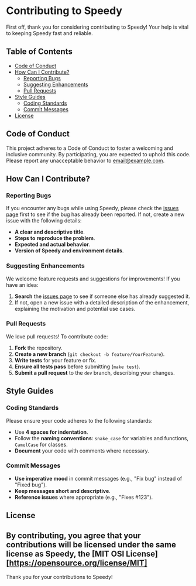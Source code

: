 # Contributing to Speedy

First off, thank you for considering contributing to Speedy! Your help is vital to keeping Speedy fast and reliable.

## Table of Contents

- [Code of Conduct](#code-of-conduct)
- [How Can I Contribute?](#how-can-i-contribute)
  - [Reporting Bugs](#reporting-bugs)
  - [Suggesting Enhancements](#suggesting-enhancements)
  - [Pull Requests](#pull-requests)
- [Style Guides](#style-guides)
  - [Coding Standards](#coding-standards)
  - [Commit Messages](#commit-messages)
- [License](#license)

## Code of Conduct

This project adheres to a Code of Conduct to foster a welcoming and inclusive community. By participating, you are expected to uphold this code. Please report any unacceptable behavior to [email@example.com](mailto:chelsinchaos@gmail.com).

## How Can I Contribute?

### Reporting Bugs

If you encounter any bugs while using Speedy, please check the [issues page](https://github.com/yourusername/speedy/issues) first to see if the bug has already been reported. If not, create a new issue with the following details:
- **A clear and descriptive title**.
- **Steps to reproduce the problem**.
- **Expected and actual behavior**.
- **Version of Speedy and environment details**.

### Suggesting Enhancements

We welcome feature requests and suggestions for improvements! If you have an idea:
1. **Search** the [issues page](https://github.com/yourusername/speedy/issues) to see if someone else has already suggested it.
2. If not, open a new issue with a detailed description of the enhancement, explaining the motivation and potential use cases.

### Pull Requests

We love pull requests! To contribute code:
1. **Fork** the repository.
2. **Create a new branch** (`git checkout -b feature/YourFeature`).
3. **Write tests** for your feature or fix.
4. **Ensure all tests pass** before submitting (`make test`).
5. **Submit a pull request** to the `dev` branch, describing your changes.

## Style Guides

### Coding Standards

Please ensure your code adheres to the following standards:
- Use **4 spaces for indentation**.
- Follow the **naming conventions**: `snake_case` for variables and functions, `CamelCase` for classes.
- **Document** your code with comments where necessary.

### Commit Messages

- **Use imperative mood** in commit messages (e.g., "Fix bug" instead of "Fixed bug").
- **Keep messages short and descriptive**.
- **Reference issues** where appropriate (e.g., "Fixes #123").

## License

By contributing, you agree that your contributions will be licensed under the same license as Speedy, the [MIT OSI License] [https://opensource.org/license/MIT]
---

Thank you for your contributions to Speedy!
